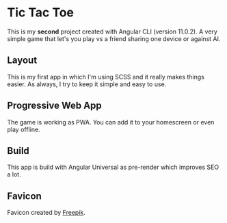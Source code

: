 # Tic Tac Toe

This is my **second** project created with Angular CLI (version 11.0.2). A very simple game that let's you play vs a friend sharing one device or against AI.

## Layout

This is my first app in which I'm using SCSS and it really makes things easier. As always, I try to keep it simple and easy to use.

## Progressive Web App

The game is working as PWA. You can add it to your homescreen or even play offline.

## Build

This app is build with Angular Universal as pre-render which improves SEO a lot.

## Favicon

Favicon created by [Freepik](https://www.freepik.com/).
